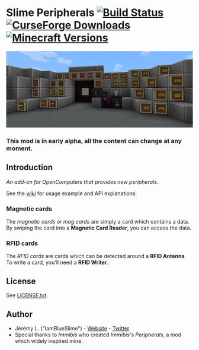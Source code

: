 # Slime Peripherals [![Build Status](https://img.shields.io/jenkins/s/https/ci.jeremylvln.fr/job/Slime%20Peripherals.svg?style=flat-square)](https://ci.jeremylvln.fr/job/Slime%20Peripherals/) [![CurseForge Downloads](http://cf.way2muchnoise.eu/full_328259_downloads.svg)](https://www.curseforge.com/minecraft/mc-mods/slime-peripherals) [![Minecraft Versions](http://cf.way2muchnoise.eu/versions/328259.svg)](https://www.curseforge.com/minecraft/mc-mods/slime-peripherals)


![Overview](.github/overview.png)


### This mod is in early alpha, all the content can change at any moment.


## Introduction

*An add-on for OpenComputers that provides new peripherals.*

See the [*wiki*](https://github.com/IamBlueSlime/SlimePeripherals/wiki) for usage example and API explanations.


### Magnetic cards

The *magnetic cards* or *mag cards* are simply a card which contains a data. By swiping the card into a
**Magnetic Card Reader**, you can access the data.

### RFID cards

The *RFID cards* are cards which can be detected around a **RFID Antenna**. To write a card, you'll need a
**RFID Writer**.


## License


See [LICENSE.txt](LICENSE.txt).


## Author


* Jérémy L. ("IamBlueSlime") - [Website](https://blueslime.fr) - [Twitter](https://twitter.com/iamblueslime)
* Special thanks to *Immibis* who created *Immibis's Peripherals*, a mod which widely inspired mine.